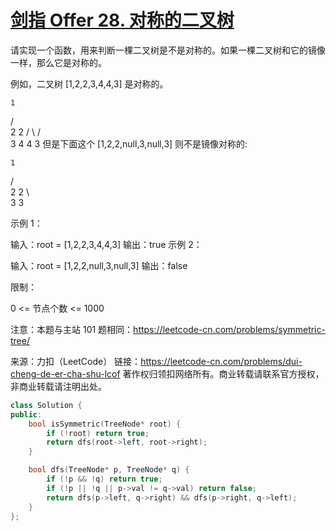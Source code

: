 # [剑指 Offer 28. 对称的二叉树](https://leetcode-cn.com/problems/dui-cheng-de-er-cha-shu-lcof/)

请实现一个函数，用来判断一棵二叉树是不是对称的。如果一棵二叉树和它的镜像一样，那么它是对称的。

例如，二叉树 [1,2,2,3,4,4,3] 是对称的。

    1
   / \
  2   2
 / \ / \
3  4 4  3
但是下面这个 [1,2,2,null,3,null,3] 则不是镜像对称的:

    1
   / \
  2   2
   \   \
   3    3

 

示例 1：

输入：root = [1,2,2,3,4,4,3]
输出：true
示例 2：

输入：root = [1,2,2,null,3,null,3]
输出：false


限制：

0 <= 节点个数 <= 1000

注意：本题与主站 101 题相同：https://leetcode-cn.com/problems/symmetric-tree/

来源：力扣（LeetCode）
链接：https://leetcode-cn.com/problems/dui-cheng-de-er-cha-shu-lcof
著作权归领扣网络所有。商业转载请联系官方授权，非商业转载请注明出处。

```c++
class Solution {
public:
    bool isSymmetric(TreeNode* root) {
        if (!root) return true;
        return dfs(root->left, root->right);
    }

    bool dfs(TreeNode* p, TreeNode* q) {
        if (!p && !q) return true;
        if (!p || !q || p->val != q->val) return false;
        return dfs(p->left, q->right) && dfs(p->right, q->left);
    }
};
```

